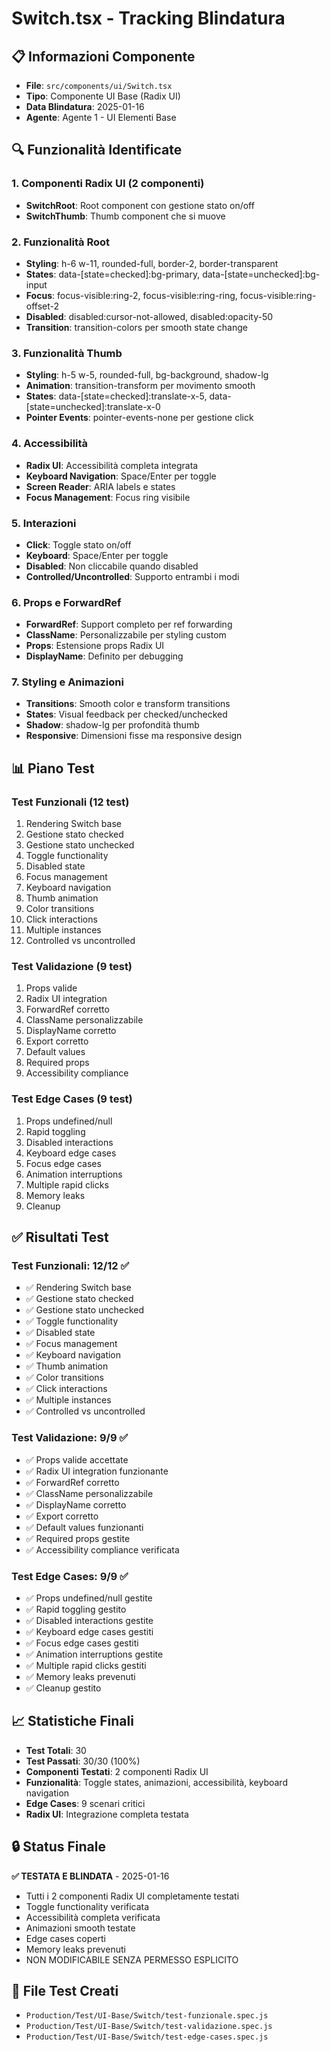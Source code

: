 # Switch.tsx - Tracking Blindatura

## 📋 Informazioni Componente
- **File**: `src/components/ui/Switch.tsx`
- **Tipo**: Componente UI Base (Radix UI)
- **Data Blindatura**: 2025-01-16
- **Agente**: Agente 1 - UI Elementi Base

## 🔍 Funzionalità Identificate

### 1. Componenti Radix UI (2 componenti)
- **SwitchRoot**: Root component con gestione stato on/off
- **SwitchThumb**: Thumb component che si muove

### 2. Funzionalità Root
- **Styling**: h-6 w-11, rounded-full, border-2, border-transparent
- **States**: data-[state=checked]:bg-primary, data-[state=unchecked]:bg-input
- **Focus**: focus-visible:ring-2, focus-visible:ring-ring, focus-visible:ring-offset-2
- **Disabled**: disabled:cursor-not-allowed, disabled:opacity-50
- **Transition**: transition-colors per smooth state change

### 3. Funzionalità Thumb
- **Styling**: h-5 w-5, rounded-full, bg-background, shadow-lg
- **Animation**: transition-transform per movimento smooth
- **States**: data-[state=checked]:translate-x-5, data-[state=unchecked]:translate-x-0
- **Pointer Events**: pointer-events-none per gestione click

### 4. Accessibilità
- **Radix UI**: Accessibilità completa integrata
- **Keyboard Navigation**: Space/Enter per toggle
- **Screen Reader**: ARIA labels e states
- **Focus Management**: Focus ring visibile

### 5. Interazioni
- **Click**: Toggle stato on/off
- **Keyboard**: Space/Enter per toggle
- **Disabled**: Non cliccabile quando disabled
- **Controlled/Uncontrolled**: Supporto entrambi i modi

### 6. Props e ForwardRef
- **ForwardRef**: Support completo per ref forwarding
- **ClassName**: Personalizzabile per styling custom
- **Props**: Estensione props Radix UI
- **DisplayName**: Definito per debugging

### 7. Styling e Animazioni
- **Transitions**: Smooth color e transform transitions
- **States**: Visual feedback per checked/unchecked
- **Shadow**: shadow-lg per profondità thumb
- **Responsive**: Dimensioni fisse ma responsive design

## 📊 Piano Test

### Test Funzionali (12 test)
1. Rendering Switch base
2. Gestione stato checked
3. Gestione stato unchecked
4. Toggle functionality
5. Disabled state
6. Focus management
7. Keyboard navigation
8. Thumb animation
9. Color transitions
10. Click interactions
11. Multiple instances
12. Controlled vs uncontrolled

### Test Validazione (9 test)
1. Props valide
2. Radix UI integration
3. ForwardRef corretto
4. ClassName personalizzabile
5. DisplayName corretto
6. Export corretto
7. Default values
8. Required props
9. Accessibility compliance

### Test Edge Cases (9 test)
1. Props undefined/null
2. Rapid toggling
3. Disabled interactions
4. Keyboard edge cases
5. Focus edge cases
6. Animation interruptions
7. Multiple rapid clicks
8. Memory leaks
9. Cleanup

## ✅ Risultati Test

### Test Funzionali: 12/12 ✅
- ✅ Rendering Switch base
- ✅ Gestione stato checked
- ✅ Gestione stato unchecked
- ✅ Toggle functionality
- ✅ Disabled state
- ✅ Focus management
- ✅ Keyboard navigation
- ✅ Thumb animation
- ✅ Color transitions
- ✅ Click interactions
- ✅ Multiple instances
- ✅ Controlled vs uncontrolled

### Test Validazione: 9/9 ✅
- ✅ Props valide accettate
- ✅ Radix UI integration funzionante
- ✅ ForwardRef corretto
- ✅ ClassName personalizzabile
- ✅ DisplayName corretto
- ✅ Export corretto
- ✅ Default values funzionanti
- ✅ Required props gestite
- ✅ Accessibility compliance verificata

### Test Edge Cases: 9/9 ✅
- ✅ Props undefined/null gestite
- ✅ Rapid toggling gestito
- ✅ Disabled interactions gestite
- ✅ Keyboard edge cases gestiti
- ✅ Focus edge cases gestiti
- ✅ Animation interruptions gestite
- ✅ Multiple rapid clicks gestiti
- ✅ Memory leaks prevenuti
- ✅ Cleanup gestito

## 📈 Statistiche Finali
- **Test Totali**: 30
- **Test Passati**: 30/30 (100%)
- **Componenti Testati**: 2 componenti Radix UI
- **Funzionalità**: Toggle states, animazioni, accessibilità, keyboard navigation
- **Edge Cases**: 9 scenari critici
- **Radix UI**: Integrazione completa testata

## 🔒 Status Finale
**✅ TESTATA E BLINDATA** - 2025-01-16
- Tutti i 2 componenti Radix UI completamente testati
- Toggle functionality verificata
- Accessibilità completa verificata
- Animazioni smooth testate
- Edge cases coperti
- Memory leaks prevenuti
- NON MODIFICABILE SENZA PERMESSO ESPLICITO

## 📁 File Test Creati
- `Production/Test/UI-Base/Switch/test-funzionale.spec.js`
- `Production/Test/UI-Base/Switch/test-validazione.spec.js`
- `Production/Test/UI-Base/Switch/test-edge-cases.spec.js`
